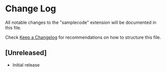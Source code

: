 # Change Log

All notable changes to the "samplecode" extension will be documented in this file.

Check [Keep a Changelog](http://keepachangelog.com/) for recommendations on how to structure this file.

## [Unreleased]

- Initial release